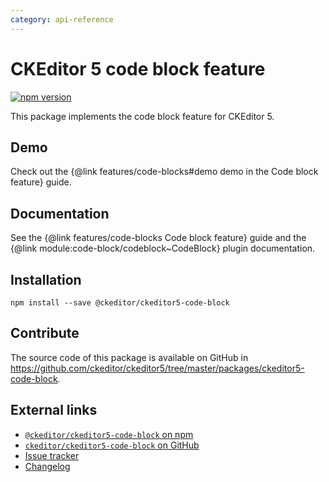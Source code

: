 ```yaml
---
category: api-reference
---
```


# CKEditor 5 code block feature

[![npm version](https://badge.fury.io/js/%40ckeditor%2Fckeditor5-code-block.svg)](https://www.npmjs.com/package/@ckeditor/ckeditor5-highlight)

This package implements the code block feature for CKEditor 5.

## Demo

Check out the {@link features/code-blocks#demo demo in the Code block feature} guide.

## Documentation

See the {@link features/code-blocks Code block feature} guide and the {@link module:code-block/codeblock~CodeBlock} plugin documentation.

## Installation

```
npm install --save @ckeditor/ckeditor5-code-block
```

## Contribute

The source code of this package is available on GitHub in https://github.com/ckeditor/ckeditor5/tree/master/packages/ckeditor5-code-block.

## External links

* [`@ckeditor/ckeditor5-code-block` on npm](https://www.npmjs.com/package/@ckeditor/ckeditor5-code-block)
* [`ckeditor/ckeditor5-code-block` on GitHub](https://github.com/ckeditor/ckeditor5/tree/master/packages/ckeditor5-code-block)
* [Issue tracker](https://github.com/ckeditor/ckeditor5/issues)
* [Changelog](https://github.com/ckeditor/ckeditor5/blob/master/CHANGELOG.md)
